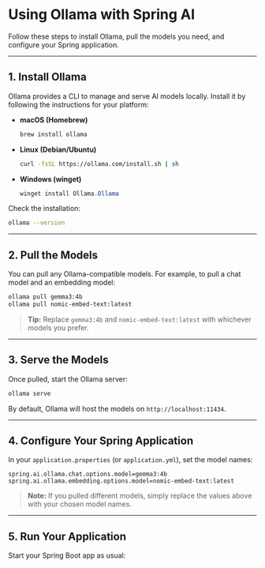# Using Ollama with Spring AI

Follow these steps to install Ollama, pull the models you need, and configure your Spring application.

---

## 1. Install Ollama

Ollama provides a CLI to manage and serve AI models locally. Install it by following the instructions for your platform:

- **macOS (Homebrew)**  
  ```bash
  brew install ollama
  ```

- **Linux (Debian/Ubuntu)**  
  ```bash
  curl -fsSL https://ollama.com/install.sh | sh
  ```

- **Windows (winget)**  
  ```powershell
  winget install Ollama.Ollama
  ```

Check the installation:

```bash
ollama --version
```

---

## 2. Pull the Models

You can pull any Ollama-compatible models. For example, to pull a chat model and an embedding model:

```bash
ollama pull gemma3:4b
ollama pull nomic-embed-text:latest
```

> **Tip:** Replace `gemma3:4b` and `nomic-embed-text:latest` with whichever models you prefer.

---

## 3. Serve the Models

Once pulled, start the Ollama server:

```bash
ollama serve
```

By default, Ollama will host the models on `http://localhost:11434`.

---

## 4. Configure Your Spring Application

In your `application.properties` (or `application.yml`), set the model names:

```properties
spring.ai.ollama.chat.options.model=gemma3:4b
spring.ai.ollama.embedding.options.model=nomic-embed-text:latest
```

> **Note:** If you pulled different models, simply replace the values above with your chosen model names.

---

## 5. Run Your Application

Start your Spring Boot app as usual:

